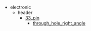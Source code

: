* electronic
  * header
    * [33_pin](electronic/header/33_pin)
      * [through_hole_right_angle](electronic/header/33_pin/through_hole_right_angle)
